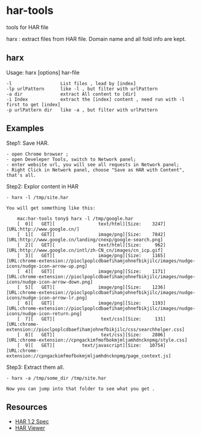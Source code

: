 har-tools
=========

tools for HAR file

harx : extract files from HAR file. Domain name and all fold info are kept.


harx
--------

Usage: harx [options] har-file

    -l                  List files , lead by [index]
    -lp urlPattern      like -l , but filter with urlPattern
    -a dir              extract All content to [dir]
    -i Index            extract the [index] content , need run with -l first to get [index]
    -p urlPattern dir   like -a , but filter with urlPattern

Examples
--------

Step1: Save HAR.

    - open Chrome browser ;
    - open Develeper Tools, switch to Network panel;
    - enter website url, you will see all requests in Network panel;
    - Right Click in Network panel, choose "Save as HAR with Content", that's all.

Step2: Explor content in HAR

    - harx -l /tmp/site.har

    You will get something like this:

        mac:har-tools tony$ harx -l /tmp/google.har 
        [  0][   GET][                text/html][Size:    3247][URL:http://www.google.cn/]
        [  1][   GET][                image/png][Size:    7842][URL:http://www.google.cn/landing/cnexp/google-search.png]
        [  2][   GET][                text/html][Size:     962][URL:http://www.google.cn/intl/zh-CN_cn/images/cn_icp.gif]
        [  3][   GET][                image/png][Size:    1165][URL:chrome-extension://pioclpoplcdbaefihamjohnefbikjilc/images/nudge-icons/nudge-icon-arrow-up.png]
        [  4][   GET][                image/png][Size:    1171][URL:chrome-extension://pioclpoplcdbaefihamjohnefbikjilc/images/nudge-icons/nudge-icon-arrow-down.png]
        [  5][   GET][                image/png][Size:    1236][URL:chrome-extension://pioclpoplcdbaefihamjohnefbikjilc/images/nudge-icons/nudge-icon-arrow-lr.png]
        [  6][   GET][                image/png][Size:    1193][URL:chrome-extension://pioclpoplcdbaefihamjohnefbikjilc/images/nudge-icons/nudge-icon-return.png]
        [  7][   GET][                 text/css][Size:     131][URL:chrome-extension://pioclpoplcdbaefihamjohnefbikjilc/css/searchhelper.css]
        [  8][   GET][                 text/css][Size:    2806][URL:chrome-extension://cpngackimfmofbokmjmljamhdncknpmg/style.css]
        [  9][   GET][          text/javascript][Size:   10754][URL:chrome-extension://cpngackimfmofbokmjmljamhdncknpmg/page_context.js]

Step3: Extract them all.

    - harx -a /tmp/some_dir /tmp/site.har

    Now you can jump into that folder to see what you get .


Resources
---------

- [HAR 1.2 Spec][1]
- [HAR Viewer][2]

[1]: http://www.softwareishard.com/blog/har-12-spec/
[2]: http://www.softwareishard.com/blog/har-viewer/
